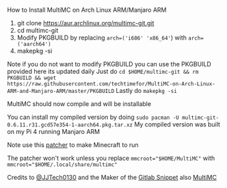 How to Install MultiMC on Arch Linux ARM/Manjaro ARM

1. git clone https://aur.archlinux.org/multimc-git.git
2. cd multimc-git
 3. Modify PKGBUILD by replacing `arch=('i686' 'x86_64'`) with `arch=('aarch64')`
 4. makepkg -si
 
 Note if you do not want to modify PKGBUILD you can use the PKGBUILD provided here its updated daily
 Just do `cd $HOME/multimc-git && rm PKGBUILD && wget https://raw.githubusercontent.com/techtimefor/MultiMC-on-Arch-Linux-ARM-and-Manjaro-ARM/master/PKGBUILD`
 Lastly do `makepkg -si`

MultiMC should now compile and will be installable

You can install my compiled version by doing `sudo pacman -U multimc-git-0.6.11.r31.gcd57e354-1-aarch64.pkg.tar.xz`
My compiled version was built on my Pi 4 running Manjaro ARM

Note use this [patcher](https://github.com/JJTech0130/MultiMC-Patcher) to make Minecraft to run

The patcher won't work unless you replace `mmcroot="$HOME/MultiMC"` with
`mmcroot="$HOME/.local/share/multimc"`

Credits to [@JJTech0130](https://github.com/JJTech0130) and the Maker of the [Gitlab Snippet](https://gitlab.com/snippets/1933165)
also [MultiMC](https://github.com/MultiMC/MultiMC5)
 
